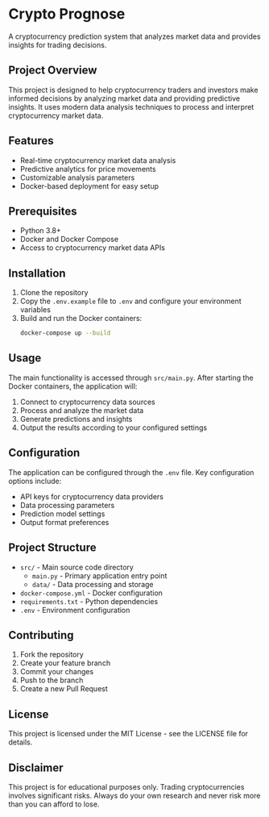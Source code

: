 # Crypto Prognose

A cryptocurrency prediction system that analyzes market data and provides insights for trading decisions.

## Project Overview

This project is designed to help cryptocurrency traders and investors make informed decisions by analyzing market data and providing predictive insights. It uses modern data analysis techniques to process and interpret cryptocurrency market data.

## Features

- Real-time cryptocurrency market data analysis
- Predictive analytics for price movements
- Customizable analysis parameters
- Docker-based deployment for easy setup

## Prerequisites

- Python 3.8+
- Docker and Docker Compose
- Access to cryptocurrency market data APIs

## Installation

1. Clone the repository
2. Copy the `.env.example` file to `.env` and configure your environment variables
3. Build and run the Docker containers:
   ```bash
   docker-compose up --build
   ```

## Usage

The main functionality is accessed through `src/main.py`. After starting the Docker containers, the application will:

1. Connect to cryptocurrency data sources
2. Process and analyze the market data
3. Generate predictions and insights
4. Output the results according to your configured settings

## Configuration

The application can be configured through the `.env` file. Key configuration options include:

- API keys for cryptocurrency data providers
- Data processing parameters
- Prediction model settings
- Output format preferences

## Project Structure

- `src/` - Main source code directory
  - `main.py` - Primary application entry point
  - `data/` - Data processing and storage
- `docker-compose.yml` - Docker configuration
- `requirements.txt` - Python dependencies
- `.env` - Environment configuration

## Contributing

1. Fork the repository
2. Create your feature branch
3. Commit your changes
4. Push to the branch
5. Create a new Pull Request

## License

This project is licensed under the MIT License - see the LICENSE file for details.

## Disclaimer

This project is for educational purposes only. Trading cryptocurrencies involves significant risks. Always do your own research and never risk more than you can afford to lose.
